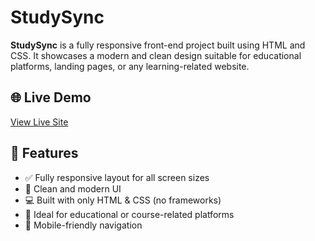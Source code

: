 # StudySync

**StudySync** is a fully responsive front-end project built using HTML and CSS. It showcases a modern and clean design suitable for educational platforms, landing pages, or any learning-related website.

## 🌐 Live Demo

[View Live Site](https://study-sync-five-mu.vercel.app)

## 🚀 Features

- ✅ Fully responsive layout for all screen sizes
- 🎨 Clean and modern UI
- 💻 Built with only HTML & CSS (no frameworks)
- 🧠 Ideal for educational or course-related platforms
- 📱 Mobile-friendly navigation

